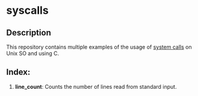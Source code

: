 # syscalls

## Description

This repository contains multiple examples of the usage of [system calls](https://en.wikipedia.org/wiki/System_call) on Unix SO and using C.

## Index:
1. **line_count**: Counts the number of lines read from standard input.
